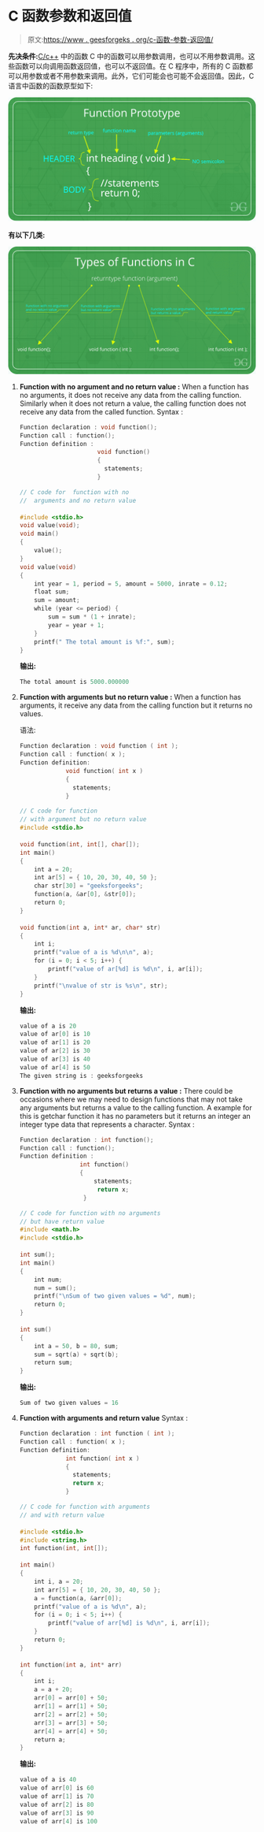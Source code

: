 # C 函数参数和返回值

> 原文:[https://www . geesforgeks . org/c-函数-参数-返回值/](https://www.geeksforgeeks.org/c-function-argument-return-values/)

**先决条件:**[C/c++](https://www.geeksforgeeks.org/functions-in-c/) 中的函数
C 中的函数可以用参数调用，也可以不用参数调用。这些函数可以向调用函数返回值，也可以不返回值。在 C 程序中，所有的 C 函数都可以用参数或者不用参数来调用。此外，它们可能会也可能不会返回值。因此，C 语言中函数的函数原型如下:

![](img/cf4ff6ec86dee9bd325f0deb8abc6f70.png)

**有以下几类:**

![](img/67d25df9c1b0be0d138895642457174d.png)

1.  **Function with no argument and no return value :** When a function has no arguments, it does not receive any data from the calling function. Similarly when it does not return a value, the calling function does not receive any data from the called function.
    Syntax :

    ```cpp
    Function declaration : void function();
    Function call : function();
    Function definition :
                          void function()
                          {
                            statements;
                          }

    ```

    ```cpp
    // C code for  function with no
    //  arguments and no return value

    #include <stdio.h>
    void value(void);
    void main()
    {
        value();
    }
    void value(void)
    {
        int year = 1, period = 5, amount = 5000, inrate = 0.12;
        float sum;
        sum = amount;
        while (year <= period) {
            sum = sum * (1 + inrate);
            year = year + 1;
        }
        printf(" The total amount is %f:", sum);
    }
    ```

    **输出:**

    ```cpp
    The total amount is 5000.000000

    ```

2.  **Function with arguments but no return value :** When a function has arguments, it receive any data from the calling function but it returns no values.

    语法:

    ```cpp
    Function declaration : void function ( int );
    Function call : function( x );
    Function definition:
                 void function( int x )
                 {
                   statements;
                 }

    ```

    ```cpp
    // C code for function 
    // with argument but no return value
    #include <stdio.h>

    void function(int, int[], char[]);
    int main()
    {
        int a = 20;
        int ar[5] = { 10, 20, 30, 40, 50 };
        char str[30] = "geeksforgeeks";
        function(a, &ar[0], &str[0]);
        return 0;
    }

    void function(int a, int* ar, char* str)
    {
        int i;
        printf("value of a is %d\n\n", a);
        for (i = 0; i < 5; i++) {
            printf("value of ar[%d] is %d\n", i, ar[i]);
        }
        printf("\nvalue of str is %s\n", str);
    }
    ```

    **输出:**

    ```cpp
    value of a is 20
    value of ar[0] is 10
    value of ar[1] is 20
    value of ar[2] is 30
    value of ar[3] is 40
    value of ar[4] is 50
    The given string is : geeksforgeeks

    ```

3.  **Function with no arguments but returns a value :** There could be occasions where we may need to design functions that may not take any arguments but returns a value to the calling function. A example for this is getchar function it has no parameters but it returns an integer an integer type data that represents a character.
    Syntax :

    ```cpp
    Function declaration : int function();
    Function call : function();
    Function definition :
                     int function()
                     {
                         statements;
                          return x;
                      }

    ```

    ```cpp
    // C code for function with no arguments 
    // but have return value
    #include <math.h>
    #include <stdio.h>

    int sum();
    int main()
    {
        int num;
        num = sum();
        printf("\nSum of two given values = %d", num);
        return 0;
    }

    int sum()
    {
        int a = 50, b = 80, sum;
        sum = sqrt(a) + sqrt(b);
        return sum;
    }
    ```

    **输出:**

    ```cpp
    Sum of two given values = 16

    ```

4.  **Function with arguments and return value**
    Syntax :

    ```cpp
    Function declaration : int function ( int );
    Function call : function( x );
    Function definition:
                 int function( int x )
                 {
                   statements;
                   return x;
                 }

    ```

    ```cpp
    // C code for function with arguments 
    // and with return value

    #include <stdio.h>
    #include <string.h>
    int function(int, int[]);

    int main()
    {
        int i, a = 20;
        int arr[5] = { 10, 20, 30, 40, 50 };
        a = function(a, &arr[0]);
        printf("value of a is %d\n", a);
        for (i = 0; i < 5; i++) {
            printf("value of arr[%d] is %d\n", i, arr[i]);
        }
        return 0;
    }

    int function(int a, int* arr)
    {
        int i;
        a = a + 20;
        arr[0] = arr[0] + 50;
        arr[1] = arr[1] + 50;
        arr[2] = arr[2] + 50;
        arr[3] = arr[3] + 50;
        arr[4] = arr[4] + 50;
        return a;
    }
    ```

    **输出:**

    ```cpp
    value of a is 40
    value of arr[0] is 60
    value of arr[1] is 70
    value of arr[2] is 80
    value of arr[3] is 90
    value of arr[4] is 100

    ```